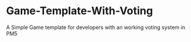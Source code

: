 # Game-Template-With-Voting
A Simple Game template for developers with an working voting system in PM5
